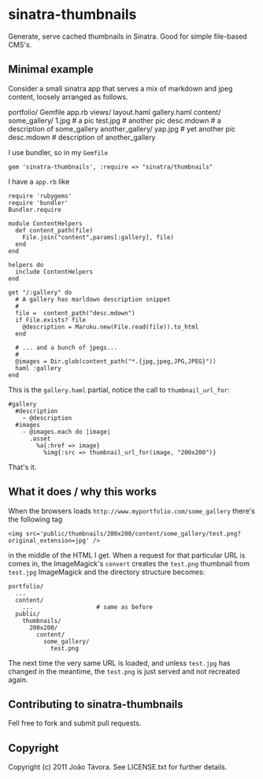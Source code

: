 # sinatra-thumbnails

Generate, serve cached thumbnails in Sinatra. Good for simple file-based CMS's.

## Minimal example

Consider a small sinatra app that serves a mix of markdown and jpeg content,
loosely arranged as follows.

   portfolio/
     Gemfile
     app.rb
     views/
        layout.haml
        gallery.haml
     content/
       some_gallery/
         1.jpg           # a pic
         test.jpg        # another pic
         desc.mdown      # a description of some_gallery
       another_gallery/
         yap.jpg         # yet another pic
         desc.mdown      # description of another_gallery             

I use bundler, so in my `Gemfile`

    gem 'sinatra-thumbnails', :require => "sinatra/thumbnails"

I have a `app.rb` like

    require 'rubygems'
    require 'bundler'
    Bundler.require

    module ContentHelpers
      def content_path(file)
        File.join("content",params[:gallery], file)
      end
    end
    
    helpers do
      include ContentHelpers
    end
 
    get "/:gallery" do
      # A gallery has marldown description snippet 
      #
      file =  content_path("desc.mdown")
      if File.exists? file
        @description = Maruku.new(File.read(file)).to_html
      end
      
      # ... and a bunch of jpegs...
      # 
      @images = Dir.glob(content_path("*.{jpg,jpeg,JPG,JPEG}"))
      haml :gallery
    end


This is the `gallery.haml` partial, notice the call to `thumbnail_url_for`:

    #gallery
      #description
        ~ @description
      #images
        - @images.each do |image|
          .asset
            %a{:href => image}
              %img{:src => thumbnail_url_for(image, "200x200")}
              
That's it.

## What it does / why this works

When the browsers loads `http://www.myportfolio.com/some_gallery` there's the
following tag

    <img src='public/thumbnails/200x200/content/some_gallery/test.png?original_extension=jpg' />
    
in the middle of the HTML I get. When a request for that particular URL is comes
in, the ImageMagick's `convert` creates the `test.png` thumbnail from `test.jpg`
ImageMagick and the directory structure becomes:

    portfolio/
      ...
      content/
        ...                  # same as before
      public/
        thumbnails/
          200x200/
            content/
              some_gallery/
                test.png
               
The next time the very same URL is loaded, and unless `test.jpg` has changed in
the meantime, the `test.png` is just served and not recreated again.

## Contributing to sinatra-thumbnails 

Fell free to fork and submit pull requests. 

## Copyright

Copyright (c) 2011 João Távora. See LICENSE.txt for
further details.

